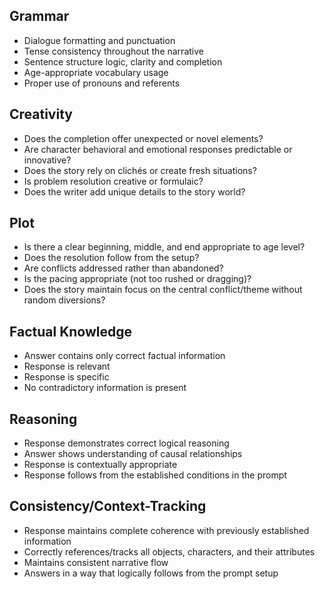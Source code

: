 ## Grammar

- Dialogue formatting and punctuation
- Tense consistency throughout the narrative
- Sentence structure logic, clarity and completion
- Age-appropriate vocabulary usage
- Proper use of pronouns and referents

## Creativity

- Does the completion offer unexpected or novel elements?
- Are character behavioral and emotional responses predictable or innovative?
- Does the story rely on clichés or create fresh situations?
- Is problem resolution creative or formulaic?
- Does the writer add unique details to the story world?


## Plot

- Is there a clear beginning, middle, and end appropriate to age level?
- Does the resolution follow from the setup?
- Are conflicts addressed rather than abandoned?
- Is the pacing appropriate (not too rushed or dragging)?
- Does the story maintain focus on the central conflict/theme without random diversions?

## Factual Knowledge

- Answer contains only correct factual information
- Response is relevant
- Response is specific
- No contradictory information is present

## Reasoning

- Response demonstrates correct logical reasoning
- Answer shows understanding of causal relationships
- Response is contextually appropriate
- Response follows from the established conditions in the prompt

## Consistency/Context-Tracking

- Response maintains complete coherence with previously established information
- Correctly references/tracks all objects, characters, and their attributes
- Maintains consistent narrative flow
- Answers in a way that logically follows from the prompt setup
